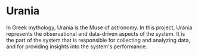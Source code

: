 # Urania

In Greek mythology, Urania is the Muse of astronomy. In this project, Urania represents the observational and data-driven aspects of the system. It is the part of the system that is responsible for collecting and analyzing data, and for providing insights into the system's performance.
